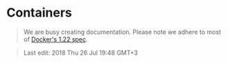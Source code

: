 # Containers

> We are busy creating documentation. Please note we adhere to most of [Docker's 1.22 spec](https://docs.docker.com/engine/api/v1.22/).

> Last edit: 2018 Thu 26 Jul 19:48 GMT+3 
